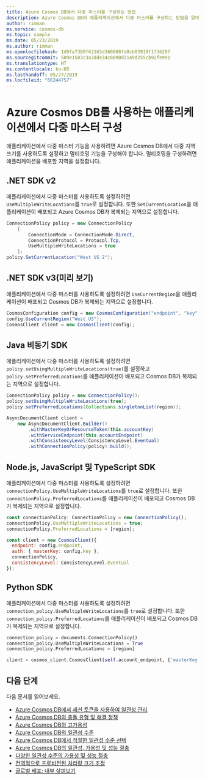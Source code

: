 ```yaml
---
title: Azure Cosmos DB에서 다중 마스터를 구성하는 방법
description: Azure Cosmos DB의 애플리케이션에서 다중 마스터를 구성하는 방법을 알아봅니다.
author: rimman
ms.service: cosmos-db
ms.topic: sample
ms.date: 05/23/2019
ms.author: rimman
ms.openlocfilehash: 1d9fa7380f62165d360888fd8cb03919f1736297
ms.sourcegitcommit: 509e1583c3a3dde34c8090d2149d255cb92fe991
ms.translationtype: HT
ms.contentlocale: ko-KR
ms.lasthandoff: 05/27/2019
ms.locfileid: "66244757"
---
```

# <a name="configure-multi-master-in-your-applications-that-use-azure-cosmos-db"></a>Azure Cosmos DB를 사용하는 애플리케이션에서 다중 마스터 구성

애플리케이션에서 다중 마스터 기능을 사용하려면 Azure Cosmos DB에서 다중 지역 쓰기를 사용하도록 설정하고 멀티호밍 기능을 구성해야 합니다. 멀티호밍을 구성하려면 애플리케이션을 배포할 지역을 설정합니다.

## <a id="netv2"></a>.NET SDK v2

애플리케이션에서 다중 마스터를 사용하도록 설정하려면 `UseMultipleWriteLocations`를 `true`로 설정합니다. 또한 `SetCurrentLocation`을 애플리케이션이 배포되고 Azure Cosmos DB가 복제되는 지역으로 설정합니다.

```csharp
ConnectionPolicy policy = new ConnectionPolicy
    {
        ConnectionMode = ConnectionMode.Direct,
        ConnectionProtocol = Protocol.Tcp,
        UseMultipleWriteLocations = true
    };
policy.SetCurrentLocation("West US 2");
```

## <a id="netv3"></a>.NET SDK v3(미리 보기)

애플리케이션에서 다중 마스터를 사용하도록 설정하려면 `UseCurrentRegion`을 애플리케이션이 배포되고 Cosmos DB가 복제되는 지역으로 설정합니다.

```csharp
CosmosConfiguration config = new CosmosConfiguration("endpoint", "key");
config.UseCurrentRegion("West US");
CosmosClient client = new CosmosClient(config);
```

## <a id="java"></a>Java 비동기 SDK

애플리케이션에서 다중 마스터를 사용하도록 설정하려면 `policy.setUsingMultipleWriteLocations(true)`를 설정하고 `policy.setPreferredLocations`를 애플리케이션이 배포되고 Cosmos DB가 복제되는 지역으로 설정합니다.

```java
ConnectionPolicy policy = new ConnectionPolicy();
policy.setUsingMultipleWriteLocations(true);
policy.setPreferredLocations(Collections.singletonList(region));

AsyncDocumentClient client =
    new AsyncDocumentClient.Builder()
        .withMasterKeyOrResourceToken(this.accountKey)
        .withServiceEndpoint(this.accountEndpoint)
        .withConsistencyLevel(ConsistencyLevel.Eventual)
        .withConnectionPolicy(policy).build();
```

## <a id="javascript"></a>Node.js, JavaScript 및 TypeScript SDK

애플리케이션에서 다중 마스터를 사용하도록 설정하려면 `connectionPolicy.UseMultipleWriteLocations`를 `true`로 설정합니다. 또한 `connectionPolicy.PreferredLocations`를 애플리케이션이 배포되고 Cosmos DB가 복제되는 지역으로 설정합니다.

```javascript
const connectionPolicy: ConnectionPolicy = new ConnectionPolicy();
connectionPolicy.UseMultipleWriteLocations = true;
connectionPolicy.PreferredLocations = [region];

const client = new CosmosClient({
  endpoint: config.endpoint,
  auth: { masterKey: config.key },
  connectionPolicy,
  consistencyLevel: ConsistencyLevel.Eventual
});
```

## <a id="python"></a>Python SDK

애플리케이션에서 다중 마스터를 사용하도록 설정하려면 `connection_policy.UseMultipleWriteLocations`를 `true`로 설정합니다. 또한 `connection_policy.PreferredLocations`를 애플리케이션이 배포되고 Cosmos DB가 복제되는 지역으로 설정합니다.

```python
connection_policy = documents.ConnectionPolicy()
connection_policy.UseMultipleWriteLocations = True
connection_policy.PreferredLocations = [region]

client = cosmos_client.CosmosClient(self.account_endpoint, {'masterKey': self.account_key}, connection_policy, documents.ConsistencyLevel.Session)
```

## <a name="next-steps"></a>다음 단계

다음 문서를 읽어보세요.

* [Azure Cosmos DB에서 세션 토큰을 사용하여 일관성 관리](how-to-manage-consistency.md#utilize-session-tokens)
* [Azure Cosmos DB의 충돌 유형 및 해결 정책](conflict-resolution-policies.md)
* [Azure Cosmos DB의 고가용성](high-availability.md)
* [Azure Cosmos DB의 일관성 수준](consistency-levels.md)
* [Azure Cosmos DB에서 적절한 일관성 수준 선택](consistency-levels-choosing.md)
* [Azure Cosmos DB의 일관성, 가용성 및 성능 절충](consistency-levels-tradeoffs.md)
* [다양한 일관성 수준의 가용성 및 성능 절충](consistency-levels-tradeoffs.md)
* [전역적으로 프로비전된 처리량 크기 조정](scaling-throughput.md)
* [글로벌 배포: 내부 살펴보기](global-dist-under-the-hood.md)
